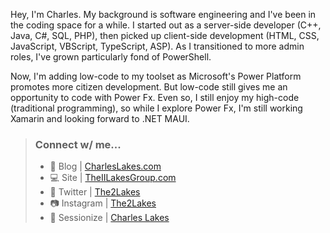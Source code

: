 Hey, I'm Charles. My background is software engineering and I've been in the coding space for a while. I started out as a server-side developer (C++, Java, C#, SQL, PHP), then picked up client-side development (HTML, CSS, JavaScript, VBScript, TypeScript, ASP). As I transitioned to more admin roles, I've grown particularly fond of PowerShell.

Now, I'm adding low-code to my toolset as Microsoft's Power Platform promotes more citizen development. But low-code still gives me an opportunity to code with Power Fx. Even so, I still enjoy my high-code (traditional programming), so while I explore Power Fx, I'm still working Xamarin and looking forward to .NET MAUI.

>
> ### Connect w/ me...
> - :notebook: Blog | [CharlesLakes.com](https://charleslakes.com)
> - :computer: Site | [TheIILakesGroup.com](https://theiilakesgroup.com)
> - :speech_balloon: Twitter | [The2Lakes](https://twitter.com/The2Lakes)
> - :camera: Instagram | [The2Lakes](https://www.instagram.com/The2Lakes/)
> - :microphone: Sessionize | [Charles Lakes](https://sessionize.com/charles-e-lakes-ii)
> 

<!--
### Hi there 👋

**losodamus/losodamus** is a ✨ _special_ ✨ repository because its `README.md` (this file) appears on your GitHub profile.

Link of emojis:
https://gist.github.com/rxaviers/7360908

- 🔭 I’m currently working on ...
- 🌱 I’m currently learning ...
- 👯 I’m looking to collaborate on ...
- 💬 Ask me about ...
- 📫 How to reach me: ...

- LinkedIn [Charles Lakes II](https://www.linkedin.com/in/charles-e-lakes-ii)
-->
